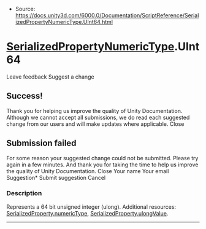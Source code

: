* Source: https://docs.unity3d.com/6000.0/Documentation/ScriptReference/SerializedPropertyNumericType.UInt64.html

#  [SerializedPropertyNumericType](https://docs.unity3d.com/6000.0/Documentation/ScriptReference/SerializedPropertyNumericType.html).UInt64
Leave feedback
Suggest a change
## Success!
Thank you for helping us improve the quality of Unity Documentation. Although we cannot accept all submissions, we do read each suggested change from our users and will make updates where applicable.
Close
## Submission failed
For some reason your suggested change could not be submitted. Please <a>try again</a> in a few minutes. And thank you for taking the time to help us improve the quality of Unity Documentation.
Close
Your name Your email Suggestion* Submit suggestion
Cancel
### Description
Represents a 64 bit unsigned integer (ulong).
Additional resources: [SerializedProperty.numericType](https://docs.unity3d.com/6000.0/Documentation/ScriptReference/SerializedProperty-numericType.html), [SerializedProperty.ulongValue](https://docs.unity3d.com/6000.0/Documentation/ScriptReference/SerializedProperty-ulongValue.html).
* * *
